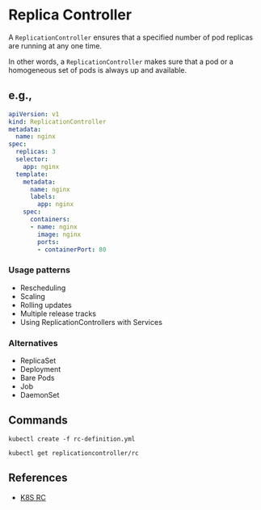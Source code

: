 # Replica Controller

A ```ReplicationController``` ensures that a specified number of pod replicas are running at any one time.

In other words, a ```ReplicationController``` makes sure that a pod or a homogeneous set of pods is always up and available.

## e.g.,

```yml
apiVersion: v1
kind: ReplicationController
metadata:
  name: nginx
spec:
  replicas: 3
  selector:
    app: nginx
  template:
    metadata:
      name: nginx
      labels:
        app: nginx
    spec:
      containers:
      - name: nginx
        image: nginx
        ports:
        - containerPort: 80
```

### Usage patterns

- Rescheduling
- Scaling
- Rolling updates
- Multiple release tracks
- Using ReplicationControllers with Services

### Alternatives

- ReplicaSet
- Deployment
- Bare Pods
- Job
- DaemonSet

## Commands

```shell
kubectl create -f rc-definition.yml
```

```shell
kubectl get replicationcontroller/rc
```

## References

- [K8S RC](https://kubernetes.io/docs/concepts/workloads/controllers/replicationcontroller/)
